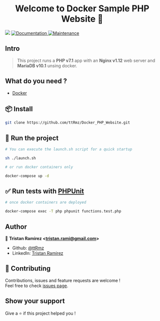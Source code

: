 <h1 align="center">Welcome to Docker Sample PHP Website 👋</h1>
<p>
  <img src="https://img.shields.io/badge/version-3.0.0-blue.svg?cacheSeconds=2592000" />
  <a href="https://github.com/ttRmz/Docker_PHP_Website#readme">
    <img alt="Documentation" src="https://img.shields.io/badge/documentation-yes-brightgreen.svg" target="_blank" />
  </a>
  <a href="https://github.com/ttRmz/Docker_PHP_Website/graphs/commit-activity">
    <img alt="Maintenance" src="https://img.shields.io/badge/Maintained%3F-yes-green.svg" target="_blank" />
  </a>
</p>

## Intro

>This project runs a **PHP v7.1** app with an **Nginx v1.12** web server and **MariaDB v10.1** unsing docker.

## What do you need ?

- [Docker](https://www.docker.com/)

## 📦 Install

```sh
git clone https://github.com/ttRmz/Docker_PHP_Website.git
```

## 🐳 Run the project

```sh
# You can execute the launch.sh script for a quick startup

sh ./launch.sh
```

```sh
# or run docker containers only

docker-compose up -d
```

## ✅ Run tests with [PHPUnit](https://phpunit.readthedocs.io/en/8.2/writing-tests-for-phpunit.html)

```sh
# once docker containers are deployed

docker-compose exec -T php phpunit functions.test.php
```

## Author

👤 **Tristan Ramirez &lt;tristan.rami@gmail.com&gt;**

- Github: [@ttRmz](https://github.com/ttRmz)
- LinkedIn: [Tristan Ramirez](https://www.linkedin.com/in/tristan-ramirez-06347a132/)

## 🤝 Contributing

Contributions, issues and feature requests are welcome !<br />Feel free to check [issues page](https://github.com/ttRmz/Docker_PHP_Website/issues).

## Show your support

Give a ⭐️ if this project helped you !